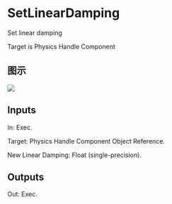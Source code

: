 # SetLinearDamping

Set linear damping

Target is Physics Handle Component

## 图示

![]($-20221218-20215694.png)

## Inputs

In: Exec.

Target: Physics Handle Component Object Reference.

New Linear Damping: Float (single-precision).  

## Outputs

Out: Exec.

